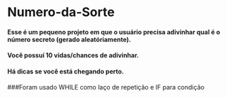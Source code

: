 # Numero-da-Sorte 


#### Esse é um pequeno projeto em que o usuário precisa adivinhar qual é o número secreto (gerado aleatóriamente).
#### Você possuí 10 vidas/chances de adivinhar.
#### Há dicas se você está chegando perto.

###Foram usado WHILE como laço de repetição e IF para condição
